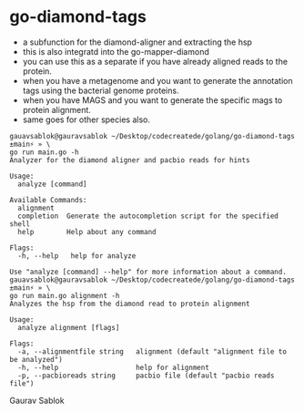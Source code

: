 # go-diamond-tags

- a subfunction for the diamond-aligner and extracting the hsp
- this is also integratd into the go-mapper-diamond
- you can use this as a separate if you have already aligned reads to the protein.
- when you have a metagenome and you want to generate the annotation tags using the bacterial genome proteins.
- when you have MAGS and you want to generate the specific mags to protein alignment.  
- same goes for other species also. 

```
gauavsablok@gauravsablok ~/Desktop/codecreatede/golang/go-diamond-tags ±main⚡ » \
go run main.go -h
Analyzer for the diamond aligner and pacbio reads for hints

Usage:
  analyze [command]

Available Commands:
  alignment
  completion  Generate the autocompletion script for the specified shell
  help        Help about any command

Flags:
  -h, --help   help for analyze

Use "analyze [command] --help" for more information about a command.
gauavsablok@gauravsablok ~/Desktop/codecreatede/golang/go-diamond-tags ±main⚡ » \
go run main.go alignment -h
Analyzes the hsp from the diamond read to protein alignment

Usage:
  analyze alignment [flags]

Flags:
  -a, --alignmentfile string   alignment (default "alignment file to be analyzed")
  -h, --help                   help for alignment
  -p, --pacbioreads string     pacbio file (default "pacbio reads file")

```
Gaurav Sablok
